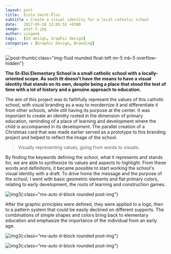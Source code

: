 ```yaml
---
layout: post
title:  École Saint-Éloi
subtitle : Create a visual identity for a local catholic school
date:   2017-05-26 13:05:55 +0300
image:  post-3.jpg
author: uixgeek
tags:   [UX design, Graphic design]
categories : [Graphic Design, Branding]
---
```

![post-thumb]({{site.baseurl}}/assets/images/blog/post-1.jpg){:class="img-fluid rounded float-left mr-5 mb-5 overflow-hidden"}

**The St-Eloi Elementary School is a small catholic school with a locally-oriented scope. As such itt doesn't have the means to have a visual identity that stands on its own, despite being a place that stood the test of time with a lot of history and a genuine approach to education.**

The aim of this project was to faithfully represent the values of this catholic school, with visual branding as a way to mordernize it and differentiate it from other schools, while still having its purpose at the center. It was important to create an identity rooted in the dimension of primary education, reminding of a place of learning and development where the child is accompanied in its development. The parallel creation of a Christmas card that was made earlier served as a prototype to this branding project and helped to reflect the image of the school. 

> Visually representing values, going from words to visuals.

<div style="clear:both" class="paragraph">
By finding the keywords defining the school, what it represents and stands for, we are able to synthesize its values and aspects to highlight. From these words and definitions, it became possible to start working the school's visual identity with a draft. To drive home the message and the purpose of the school, I went with basic geometric elements and flat primary colors, relating to early development, the roots of learning and construction games. 
</div>

![img3]({{site.baseurl}}/assets/images/blog/post-3.jpg){:class="mx-auto d-block rounded post-img"}

<div style="clear:both" class="paragraph">
After the graphic principles were defined, they were applied to a logo, then to a pattern system that could be easily declined on different supports. The combinations of simple shapes and colors bring back to elementary education and emphasize the importance of the individual from an early age.
</div>

![img3]({{site.baseurl}}/assets/images/blog/post-3.jpg){:class="mx-auto d-block rounded post-img"}

![img3]({{site.baseurl}}/assets/images/blog/post-3.jpg){:class="mx-auto d-block rounded post-img"}

